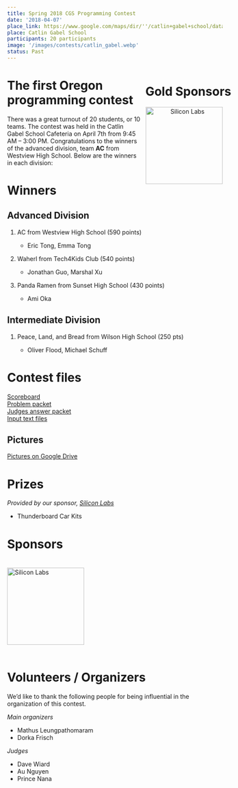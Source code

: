 ```yaml
---
title: Spring 2018 CGS Programming Contest
date: '2018-04-07'
place_link: https://www.google.com/maps/dir/''/catlin+gabel+school/data=!4m5!4m4!1m0!1m2!1m1!1s0x549509433a879379:0x688f19935355949f?sa=X&ved=2ahUKEwj2kdrV45fdAhXfHTQIHUdLBt0Q9RcwE3oECAcQEw
place: Catlin Gabel School
participants: 20 participants
image: '/images/contests/catlin_gabel.webp'
status: Past
---
```


<div style="float: right; margin-right: -20px; margin-left: 10px; text-align: center;">
  <h1 style="text-align: left;"><b>Gold Sponsors</b></h1>
  <a href="https://www.silabs.com/"><img src="/images/partners/siliconlabs.webp" alt="Silicon Labs" style="width: 180px; margin-right: 20px;"></a> <br> 
</div>


# The first Oregon programming contest

There was a great turnout of 20 students, or 10 teams. The contest was held in the Catlin Gabel School Cafeteria on April 7th from 9:45 AM – 3:00 PM. Congratulations to the winners of the advanced division, team **AC** from Westview High School. Below are the winners in each division:

# Winners

## Advanced Division

1. AC from Westview High School (590 points)

    - Eric Tong, Emma Tong
2. Waherl from Tech4Kids Club (540 points)

    - Jonathan Guo, Marshal Xu
3. Panda Ramen from Sunset High School (430 points)

    - Ami Oka

## Intermediate Division

1. Peace, Land, and Bread from Wilson High School (250 pts)

    - Oliver Flood, Michael Schuff

# Contest files

[Scoreboard](https://www.teamscode.org/files/spring_2018_cgs/scoreboard.pdf)  
[Problem packet](https://www.teamscode.org/files/spring_2018_cgs/problem_set.pdf)  
[Judges answer packet](https://www.teamscode.org/files/spring_2018_cgs/judges_data.pdf)  
[Input text files](https://www.teamscode.org/files/spring_2018_cgs/inputs_outputs.zip)

## Pictures

[Pictures on Google Drive](https://drive.google.com/open?id=117QXcUUzm0AdszmzsFQt1zKQBQrJcdND)

# Prizes

*Provided by our sponsor, <a href="https://www.silabs.com/">Silicon Labs</a>*

- Thunderboard Car Kits

# Sponsors

<div>
  <a href="https://www.silabs.com">
    <img src="/images/partners/siliconlabs.webp" alt="Silicon Labs" style="width: 180px; margin-top: 20px; margin-bottom: 20px;">
  </a>
</div>

# Volunteers / Organizers

We’d like to thank the following people for being influential in the organization of this contest.

_Main organizers_

- Mathus Leungpathomaram
- Dorka Frisch

_Judges_

- Dave Wiard
- Au Nguyen
- Prince Nana
